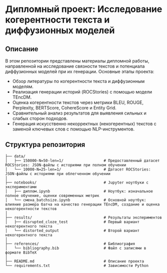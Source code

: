 # Дипломный проект: Исследование когерентности текста и диффузионных моделей

## Описание
В этом репозитории представлены материалы дипломной работы, направленной на исследование связности текстов и потенциала диффузионных моделей при их генерации. Основные этапы проекта:
- Обзор литературы по когерентности текста и диффузионным моделям.
- Реализация генерации историй (ROCStories) с помощью модели TEncDM.
- Оценка когерентности текстов через метрики BLEU, ROUGE, Perplexity, BERTScore, CohereScore и Entity Grid.
- Сравнительный анализ результатов для выявления сильных и слабых сторон подходов.
- Генерация искусственно некорректных (некогерентных) текстов с заменой ключевых слов с помощью NLP-инструментов.

## Структура репозитория
```text
├── data/                                  
│   ├── 150000-N=50-len=1/                  # Предоставленный датасет ROCStories: JSON-файлы с историями при полном обучении
│   └── 10000-N=25-len=1/                   # Датасет ROCStories: JSON-файлы с историями при облегченном обучении
│
├── notebooks/                              # Jupyter ноутбуки с экспериментами
│   ├── диплом.ipynb                        # Ноутбук: изначальное полное обучение, оценки современных метрик
│   └── смена_batchsize.ipynb               # Основной ноутбук: влияние размера батча на качество генерации TEncDM, создание и оценка некогерентности текстов
│
├── results/                                # Результаты экспериментов
│   ├── disrupted_cloze_test                # Первый вариант некогерентного текста 
│   └── distorted_output                    # Второй вариант некогерентного текста
│
├── references/                             # Библиография
│   └── bibliography.bib                    # Файл с записями в формате BibTeX
│
├── README.md                               # Описание проекта
└── requirements.txt                        # Зависимости Python
